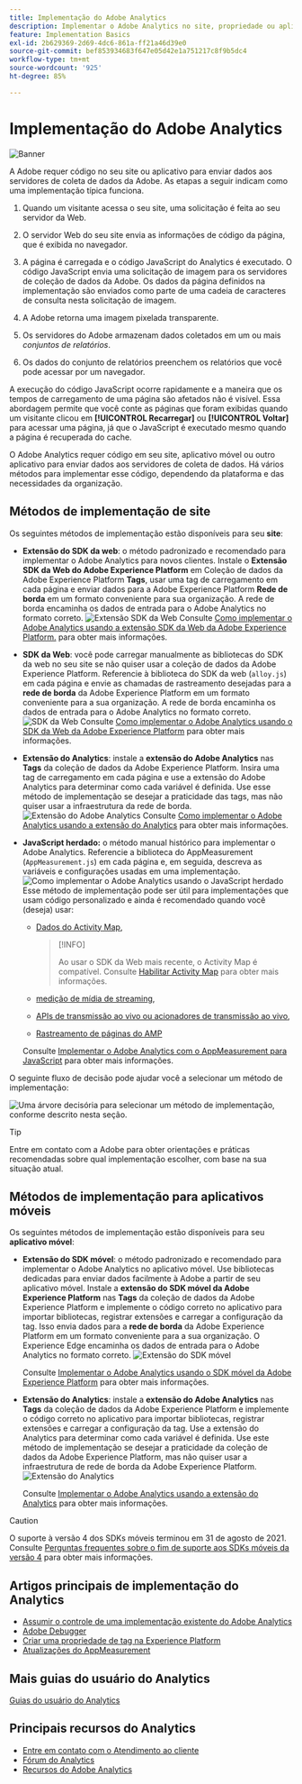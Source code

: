 ```yaml
---
title: Implementação do Adobe Analytics
description: Implementar o Adobe Analytics no site, propriedade ou aplicativo.
feature: Implementation Basics
exl-id: 2b629369-2d69-4dc6-861a-ff21a46d39e0
source-git-commit: bef853934683f647e05d42e1a751217c8f9b5dc4
workflow-type: tm+mt
source-wordcount: '925'
ht-degree: 85%

---
```


# Implementação do Adobe Analytics

![Banner](../../assets/doc_banner_implement.png)

A Adobe requer código no seu site ou aplicativo para enviar dados aos servidores de coleta de dados da Adobe. As etapas a seguir indicam como uma implementação típica funciona.

1. Quando um visitante acessa o seu site, uma solicitação é feita ao seu servidor da Web.
2. O servidor Web do seu site envia as informações de código da página, que é exibida no navegador.
3. A página é carregada e o código JavaScript do Analytics é executado.
O código JavaScript envia uma solicitação de imagem para os servidores de coleção de dados da Adobe. Os dados da página definidos na implementação são enviados como parte de uma cadeia de caracteres de consulta nesta solicitação de imagem.

4. A Adobe retorna uma imagem pixelada transparente.
5. Os servidores do Adobe armazenam dados coletados em um ou mais *conjuntos de relatórios*.
6. Os dados do conjunto de relatórios preenchem os relatórios que você pode acessar por um navegador.

A execução do código JavaScript ocorre rapidamente e a maneira que os tempos de carregamento de uma página são afetados não é visível. Essa abordagem permite que você conte as páginas que foram exibidas quando um visitante clicou em **[!UICONTROL Recarregar]** ou **[!UICONTROL Voltar]** para acessar uma página, já que o JavaScript é executado mesmo quando a página é recuperada do cache.

O Adobe Analytics requer código em seu site, aplicativo móvel ou outro aplicativo para enviar dados aos servidores de coleta de dados. Há vários métodos para implementar esse código, dependendo da plataforma e das necessidades da organização.

## Métodos de implementação de site

Os seguintes métodos de implementação estão disponíveis para seu **site**:

* **Extensão do SDK da web**: o método padronizado e recomendado para implementar o Adobe Analytics para novos clientes. Instale o **Extensão SDK da Web do Adobe Experience Platform** em Coleção de dados da Adobe Experience Platform **Tags**, usar uma tag de carregamento em cada página e enviar dados para a Adobe Experience Platform **Rede de borda** em um formato conveniente para sua organização. A rede de borda encaminha os dados de entrada para o Adobe Analytics no formato correto.
  ![Extensão SDK da Web](./assets/websdk-extension-implementation.png)
Consulte [Como implementar o Adobe Analytics usando a extensão SDK da Web da Adobe Experience Platform.](./aep-edge/overview.md) para obter mais informações.

* **SDK da Web**: você pode carregar manualmente as bibliotecas do SDK da web no seu site se não quiser usar a coleção de dados da Adobe Experience Platform. Referencie à biblioteca do SDK da web (`alloy.js`) em cada página e envie as chamadas de rastreamento desejadas para a **rede de borda** da Adobe Experience Platform em um formato conveniente para a sua organização. A rede de borda encaminha os dados de entrada para o Adobe Analytics no formato correto.
  ![SDK da Web](./assets/websdk-implementation.png)
Consulte [Como implementar o Adobe Analytics usando o SDK da Web da Adobe Experience Platform](./aep-edge/overview.md) para obter mais informações.


* **Extensão do Analytics**: instale a **extensão do Adobe Analytics** nas **Tags** da coleção de dados da Adobe Experience Platform. Insira uma tag de carregamento em cada página e use a extensão do Adobe Analytics para determinar como cada variável é definida. Use esse método de implementação se desejar a praticidade das tags, mas não quiser usar a infraestrutura da rede de borda.
  ![Extensão do Adobe Analytics](./assets/analytics-extension-implementation.png)
Consulte [Como implementar o Adobe Analytics usando a extensão do Analytics](launch/overview.md) para obter mais informações.

* **JavaScript herdado:** o método manual histórico para implementar o Adobe Analytics. Referencie a biblioteca do AppMeasurement (`AppMeasurement.js`) em cada página e, em seguida, descreva as variáveis e configurações usadas em uma implementação.
  ![Como implementar o Adobe Analytics usando o JavaScript herdado](./assets/appmeasurement-implementation.png)
Esse método de implementação pode ser útil para implementações que usam código personalizado e ainda é recomendado quando você (deseja) usar:

   * [Dados do Activity Map](../analyze/activity-map/activity-map.md),

     >[!INFO]
     >
     >Ao usar o SDK da Web mais recente, o Activity Map é compatível. Consulte [Habilitar Activity Map](/help/analyze/activity-map/activitymap-getting-started/activitymap-getting-started-admins/activitymap-enable.md) para obter mais informações.

   * [medição de mídia de streaming](https://experienceleague.adobe.com/docs/media-analytics/using/media-overview.html?lang=pt-BR),

   * [APIs de transmissão ao vivo ou acionadores de transmissão ao vivo](https://github.com/AdobeDocs/analytics-1.4-apis/blob/master/docs/live-stream-api/getting_started.md),

   * [Rastreamento de páginas do AMP](./other/amp.md)

  Consulte [Implementar o Adobe Analytics com o AppMeasurement para JavaScript](js/overview.md) para obter mais informações.

O seguinte fluxo de decisão pode ajudar você a selecionar um método de implementação:

![Uma árvore decisória para selecionar um método de implementação, conforme descrito nesta seção.](./assets/decision-tree.png)


>[!TIP]
>
>Entre em contato com a Adobe para obter orientações e práticas recomendadas sobre qual implementação escolher, com base na sua situação atual.

## Métodos de implementação para aplicativos móveis

Os seguintes métodos de implementação estão disponíveis para seu **aplicativo móvel**:

* **Extensão do SDK móvel**: o método padronizado e recomendado para implementar o Adobe Analytics no aplicativo móvel. Use bibliotecas dedicadas para enviar dados facilmente à Adobe a partir de seu aplicativo móvel. Instale a **extensão do SDK móvel da Adobe Experience Platform** nas **Tags** da coleção de dados da Adobe Experience Platform e implemente o código correto no aplicativo para importar bibliotecas, registrar extensões e carregar a configuração da tag. Isso envia dados para a **rede de borda** da Adobe Experience Platform em um formato conveniente para a sua organização. O Experience Edge encaminha os dados de entrada para o Adobe Analytics no formato correto.
  ![Extensão do SDK móvel](./assets/mobilesdk-extension.png)

  Consulte [Implementar o Adobe Analytics usando o SDK móvel da Adobe Experience Platform](../implement/aep-edge/mobile-sdk/overview.md) para obter mais informações.

* **Extensão do Analytics**: instale a **extensão do Adobe Analytics** nas **Tags** da coleção de dados da Adobe Experience Platform e implemente o código correto no aplicativo para importar bibliotecas, registrar extensões e carregar a configuração da tag. Use a extensão do Analytics para determinar como cada variável é definida. Use este método de implementação se desejar a praticidade da coleção de dados da Adobe Experience Platform, mas não quiser usar a infraestrutura de rede de borda da Adobe Experience Platform.
  ![Extensão do Analytics](./assets/mobilesdk-analytics-extension.png)

  Consulte [Implementar o Adobe Analytics usando a extensão do Analytics](../implement/aep-edge/mobile-sdk/overview.md) para obter mais informações.


>[!CAUTION]
>
>O suporte à versão 4 dos SDKs móveis terminou em 31 de agosto de 2021. Consulte [Perguntas frequentes sobre o fim de suporte aos SDKs móveis da versão 4](https://developer.adobe.com/client-sdks/documentation/v4-end-of-life-faq/) para obter mais informações.

## Artigos principais de implementação do Analytics

* [Assumir o controle de uma implementação existente do Adobe Analytics](/help/implement/prepare/existing-implementation.md)
* [Adobe Debugger](validate/debugger.md)
* [Criar uma propriedade de tag na Experience Platform](launch/create-analytics-property.md)
* [Atualizações do AppMeasurement](appmeasurement-updates.md)

## Mais guias do usuário do Analytics

[Guias do usuário do Analytics](https://experienceleague.adobe.com/docs/analytics.html?lang=pt-BR)

## Principais recursos do Analytics

* [Entre em contato com o Atendimento ao cliente](https://experienceleague.adobe.com/?support-solution=Analytics&amp;lang=pt-BR#support)
* [Fórum do Analytics](https://experienceleaguecommunities.adobe.com/t5/adobe-analytics/ct-p/adobe-analytics-community?profile.language=pt)
* [Recursos do Adobe Analytics](https://experienceleaguecommunities.adobe.com/t5/adobe-analytics-discussions/adobe-analytics-resources/m-p/276666?profile.language=pt)
